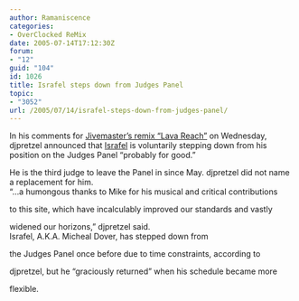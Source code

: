 ```yaml
---
author: Ramaniscence
categories:
- OverClocked ReMix
date: 2005-07-14T17:12:30Z
forum:
- "12"
guid: "104"
id: 1026
title: Israfel steps down from Judges Panel
topic:
- "3052"
url: /2005/07/14/israfel-steps-down-from-judges-panel/
---
```


In his comments for <a href="http://www.ocremix.org/remix/OCR01376/" target="_blank">Jivemaster&#8217;s remix &#8220;Lava Reach&#8221;</a> on Wednesday, djpretzel announced that <a href="http://www.ocremix.org/remixer/israfel/" target="_blank">Israfel</a> is voluntarily stepping down from his position on the Judges Panel &#8220;probably for good.&#8221;
      
He is the third judge to leave the Panel in since May. djpretzel did not name a replacement for him.      
&#8220;&#8230;a humongous thanks to Mike for his musical and critical contributions
  
to this site, which have incalculably improved our standards and vastly
  
widened our horizons,&#8221; djpretzel said.      
Israfel, A.K.A. Micheal Dover, has stepped down from
  
the Judges Panel once before due to time constraints, according to
  
djpretzel, but he &#8220;graciously returned&#8221; when his schedule became more
  
flexible.